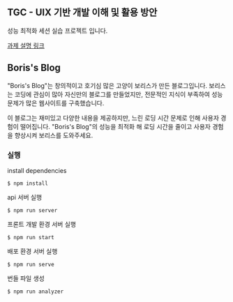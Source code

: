 ## TGC - UIX 기반 개발 이해 및 활용 방안

성능 최적화 세션 실습 프로젝트 입니다.

[과제 설명 링크](https://koreacat.notion.site/900dc9c238de41c3b53b7c236880e1e8)

## Boris's Blog

"Boris's Blog"는 창의적이고 호기심 많은 고양이 보리스가 만든 블로그입니다. 보리스는 코딩에 관심이 많아 자신만의 블로그를 만들었지만, 전문적인 지식이 부족하여 성능 문제가 많은 웹사이트를 구축했습니다. 

이 블로그는 재미있고 다양한 내용을 제공하지만, 느린 로딩 시간 문제로 인해 사용자 경험이 떨어집니다. "Boris's Blog"의 성능을 최적화 해 로딩 시간을 줄이고 사용자 경험을 향상시켜 보리스를 도와주세요.

### 실행

install dependencies

```
$ npm install
```

api 서버 실행

```
$ npm run server
```

프론트 개발 환경 서버 실행 

```
$ npm run start
```

배포 환경 서버 실행

```
$ npm run serve
```

번들 파일 생성

```
$ npm run analyzer
```
